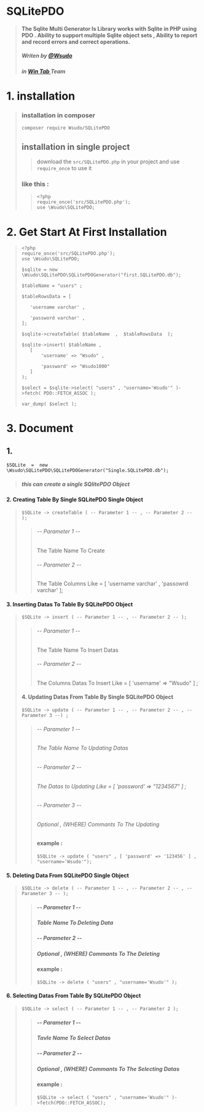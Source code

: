 # SQLitePDO
> #### The Sqlite Multi Generator Is Library works with Sqlite in PHP using PDO  . Ability to support multiple Sqlite object sets , Ability to report and record errors and correct operations.
> ##### Writen by <a href="https://t.me/wsudo"> @Wsudo </a>
> ##### in <a href="https://t.me/wsudo"> Win Tab </a> Team
 
# 1. installation
> ### installation in composer
>```
>composer require Wsudo/SQLitePDO
>```
>
>
>
> ## installation in single project
>> download the `src/SQLitePDO.php` in your project and use `require_once` to use it
>
> ### like this :
>> ```
>> <?php
>> require_once('src/SQLitePDO.php');
>> use \Wsudo\SQLitePDO;
>>```


# 2. Get Start At First Installation
> ```
> <?php
> require_once('src/SQLitePDO.php');
> use \Wsudo\SQLitePDO;
>
> $sqlite = new \Wsudo\SQLitePDO\SQLitePDOGenerator("first.SQLitePDO.db");
>
> $tableName = "users" ;
>
> $tableRowsData = [ 
>
>    'username varchar' ,
>
>    'password varchar' ,
>];
>
>$sqlite->createTable( $tableName  ,  $tableRowsData  );
>
>$sqlite->insert( $tableName , 
>    [
>        'username' => "Wsudo" ,
>
>        'password' => "Wsudo1000"
>    ]
> );
>
> $select = $sqlite->select( "users" , "username='Wsudo'" )->fetch( PDO::FETCH_ASSOC );
>
> var_dump( $select );
>
>```


# 3. Document
## 1.
 ```
 $SQLite  =  new \Wsudo\SQLitePDO\SQLitePDOGenerator("Single.SQLitePDO.db");
 ```
> ##### this can create a single SQlitePDO Object 
 #### 2. Creating Table By Single SQLitePDO Single Object
> ```
> $SQLite -> createTable ( -- Parameter 1 -- , -- Parameter 2 -- );
> ```
>> ###### -- Parameter 1 --
>> The Table Name To Create
>> ###### -- Parameter 2 --
>> The Table Columns Like = [ 'username varchar' , 'passowrd varchar' ];
 #### 3. Inserting Datas To Table By SQLitePDO Object
> ```
> $SQLite -> insert ( -- Parameter 1 -- , -- Parameter 2 -- );
> ```
>> ###### -- Parameter 1 --
>> The Table Name To Insert Datas
>> ###### -- Parameter 2 --
>> The Columns Datas To Insert Like = [ 'username' => "Wsudo" ] ;
> #### 4. Updating Datas From Table By Single SQLitePDO Object
> ```
> $SQLite -> update ( -- Parameter 1 -- , -- Parameter 2 -- , -- Parameter 3 --) ;
> ```
>> ###### -- Parameter 1 --
>> ###### The Table Name To Updating Datas
>> ###### -- Parameter 2 --
>> ###### The Datas to Updating Like = [ 'password' => "1234567" ] ;
>> ###### -- Parameter 3 --
>> ###### Optional , (WHERE) Commants To The Updating
>> #### example :
>> ```
>> $SQLite -> update ( "users" , [ 'password' => '123456' ] , "username='Wsudo'");
>> ```
 #### 5. Deleting Data From SQLitePDO Single Object
> ```
> $SQLite -> delete ( -- Parameter 1 -- , -- Parameter 2 -- , -- Parameter 3 -- );
> ```
>> ##### -- Parameter 1 --
>> ##### Table Name To Deleting Data
>> ##### -- Parameter 2 --
>> ##### Optional , (WHERE) Commants To The Deleting
>> #### example :
>> ```
>> $SQLite -> delete ( "users" , "username='Wsudo'" );
>> ```
 #### 6. Selecting Datas From Table By SQLitePDO Object
> ```
> $SQLite -> select ( -- Parameter 1 -- , -- Parameter 2 );
> ```
>> ##### -- Parameter 1 --
>> ##### Tavle Name To Select Datas
>> ##### -- Parameter 2 --
>> ##### Optional , (WHERE) Commants To The Selecting Datas
>> #### example :
>> ```
>> $SQLite -> select ( "users" , "username='Wsudo'" )->fetch(PDO::FETCH_ASSOC);
>> ```








